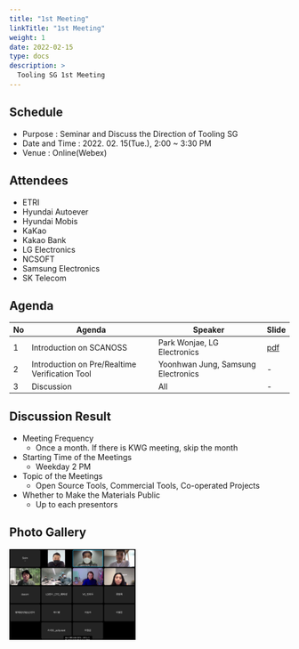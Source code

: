 ```yaml
---
title: "1st Meeting"
linkTitle: "1st Meeting"
weight: 1
date: 2022-02-15
type: docs
description: >
  Tooling SG 1st Meeting
---
```


## Schedule

* Purpose : Seminar and Discuss the Direction of Tooling SG
* Date and Time : 2022. 02. 15(Tue.), 2:00 ~ 3:30 PM
* Venue : Online(Webex)

## Attendees
* ETRI
* Hyundai Autoever
* Hyundai Mobis
* KaKao
* Kakao Bank
* LG Electronics
* NCSOFT
* Samsung Electronics
* SK Telecom

## Agenda
| No | Agenda           | Speaker | Slide |
|----|-----------------|------|------|
| 1  | Introduction on SCANOSS  | 	Park Wonjae, LG Electronics | [pdf](./SCANOSS_Introduction.pdf) |
| 2  | Introduction on Pre/Realtime Verification Tool | Yoonhwan Jung, Samsung Electronics | - |
| 3  | Discussion | All | - | 

## Discussion Result
* Meeting Frequency
  - Once a month. If there is KWG meeting, skip the month
* Starting Time of the Meetings
  - Weekday 2 PM
* Topic of the Meetings
  - Open Source Tools, Commercial Tools, Co-operated Projects
* Whether to Make the Materials Public
  - Up to each presentors

## Photo Gallery

<div ><span class="image fit">
  <img src="220215.jpg" width="45%">
</span></div>
